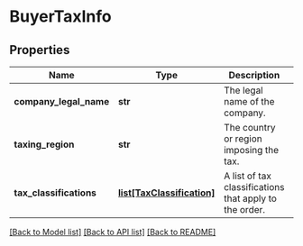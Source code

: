 # BuyerTaxInfo

## Properties
Name | Type | Description | Notes
------------ | ------------- | ------------- | -------------
**company_legal_name** | **str** | The legal name of the company. | [optional] 
**taxing_region** | **str** | The country or region imposing the tax. | [optional] 
**tax_classifications** | [**list[TaxClassification]**](TaxClassification.md) | A list of tax classifications that apply to the order. | [optional] 

[[Back to Model list]](../README.md#documentation-for-models) [[Back to API list]](../README.md#documentation-for-api-endpoints) [[Back to README]](../README.md)

